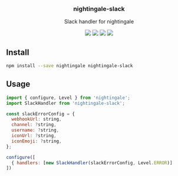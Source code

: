 <h3 align="center">
  nightingale-slack
</h3>

<p align="center">
  Slack handler for nightingale
</p>

<p align="center">
  <a href="https://npmjs.org/package/nightingale-slack"><img src="https://img.shields.io/npm/v/nightingale-slack.svg?style=flat-square"></a>
  <a href="https://circleci.com/gh/christophehurpeau/nightingale"><img src="https://img.shields.io/circleci/project/christophehurpeau/nightingale/master.svg?style=flat-square"></a>
  <a href="https://david-dm.org/christophehurpeau/nightingale?path=packages/nightingale-slack"><img src="https://david-dm.org/christophehurpeau/nightingale?path=packages/nightingale-slack.svg?style=flat-square"></a>
  <a href="https://codecov.io/gh/christophehurpeau/nightingale"><img src="https://img.shields.io/codecov/c/github/christophehurpeau/nightingale/master.svg?style=flat-square"></a>
</p>

## Install

```sh
npm install --save nightingale nightingale-slack
```

## Usage

```js
import { configure, Level } from 'nightingale';
import SlackHandler from 'nightingale-slack';

const slackErrorConfig = {
  webhookUrl: string,
  channel: ?string,
  username: ?string,
  iconUrl: ?string,
  iconEmoji: ?string,
};

configure([
  { handlers: [new SlackHandler(slackErrorConfig, Level.ERROR)]
])
```
